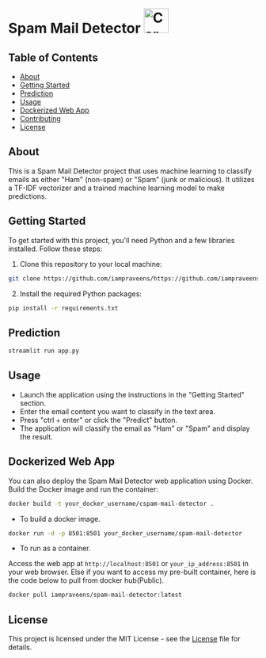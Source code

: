 # Spam Mail Detector <img src="https://cdn-icons-png.flaticon.com/512/9275/9275788.png" alt="Car Price Prediction" width="50" height="50">

## Table of Contents
- [About](#about)
- [Getting Started](#getting-started)
- [Prediction](#prediction)
- [Usage](#usage)
- [Dockerized Web App](#dockerized-web-app)
- [Contributing](#contributing)
- [License](#license)

## About
This is a Spam Mail Detector project that uses machine learning to classify emails as either "Ham" (non-spam) or "Spam" (junk or malicious). It utilizes a TF-IDF vectorizer and a trained machine learning model to make predictions.

## Getting Started
To get started with this project, you'll need Python and a few libraries installed. Follow these steps:

1. Clone this repository to your local machine:

```bash
git clone https://github.com/iampraveens/https://github.com/iampraveens/Spam-Mail-Detector.git
```
2. Install the required Python packages:

```bash
pip install -r requirements.txt
```

## Prediction

```bash
streamlit run app.py
```

## Usage
- Launch the application using the instructions in the "Getting Started" section.
- Enter the email content you want to classify in the text area.
- Press "ctrl + enter" or click the "Predict" button.
- The application will classify the email as "Ham" or "Spam" and display the result.

## Dockerized Web App
You can also deploy the Spam Mail Detector web application using Docker. Build the Docker image and run the container:
```bash
docker build -t your_docker_username/cspam-mail-detector .
```
- To build a docker image.

```bash
docker run -d -p 8501:8501 your_docker_username/spam-mail-detector
```
- To run as a container.

Access the web app at `http://localhost:8501` or `your_ip_address:8501` in your web browser.
Else if you want to access my pre-built container, here is the code below to pull from docker hub(Public).
```bash
docker pull iampraveens/spam-mail-detector:latest
```

## License 
This project is licensed under the MIT License - see the [License](https://github.com/git/git-scm.com/blob/main/MIT-LICENSE.txt) file for details.
